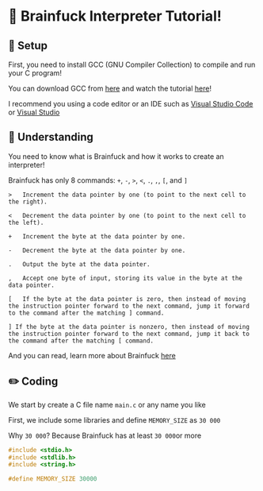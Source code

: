 # 🤯 Brainfuck Interpreter Tutorial!

## 🔨 Setup

First, you need to install GCC (GNU Compiler Collection) to compile and run your C program!

You can download GCC from [here](https://osdn.net/projects/mingw/releases/) and watch the tutorial [here](https://youtu.be/8CNRX1Bk5sY)!

I recommend you using a code editor or an IDE such as [Visual Studio Code](https://code.visualstudio.com/) or [Visual Studio](https://visualstudio.microsoft.com/)

## 🧠 Understanding

You need to know what is Brainfuck and how it works to create an interpreter!

Brainfuck has only 8 commands: `+`, `-`, `>`, `<`, `.`, `,`, `[`, and `]`

```
>	Increment the data pointer by one (to point to the next cell to the right).

<	Decrement the data pointer by one (to point to the next cell to the left).

+	Increment the byte at the data pointer by one.

-	Decrement the byte at the data pointer by one.

.	Output the byte at the data pointer.

,	Accept one byte of input, storing its value in the byte at the data pointer.

[	If the byte at the data pointer is zero, then instead of moving the instruction pointer forward to the next command, jump it forward to the command after the matching ] command.

] If the byte at the data pointer is nonzero, then instead of moving the instruction pointer forward to the next command, jump it back to the command after the matching [ command.
```

And you can read, learn more about Brainfuck [here](https://en.wikipedia.org/wiki/Brainfuck)

## ✏️ Coding

We start by create a C file name `main.c` or any name you like

First, we include some libraries and define `MEMORY_SIZE` as `30 000`

Why `30 000`? Because Brainfuck has at least `30 000`or more

```c
#include <stdio.h>
#include <stdlib.h>
#include <string.h>

#define MEMORY_SIZE 30000
```
